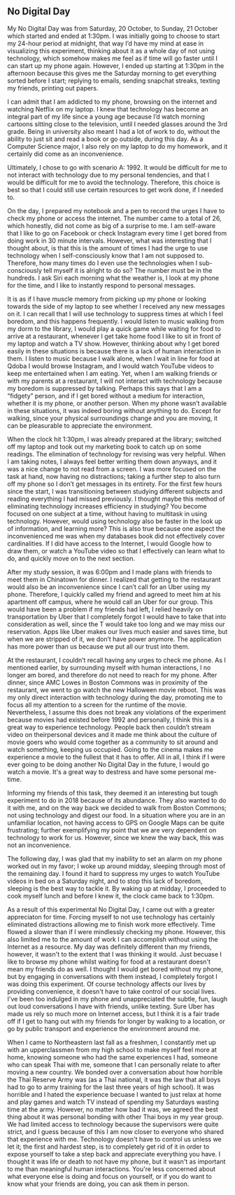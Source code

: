 ## No Digital Day

My No Digital Day was from Saturday, 20 October, to Sunday, 21 October which started and ended at 1:30pm. I was initially going to choose to start my 24-hour period at midnight, that way I’d have my mind at ease in visualizing this experiment, thinking about it as a whole day of not using technology, which somehow makes me feel as if time will go faster until I can start up my phone again. However, I ended up starting at 1:30pm in the afternoon because this gives me the Saturday morning to get everything sorted before I start; replying to emails, sending snapchat streaks, texting my friends, printing out papers. 

I can admit that I am addicted to my phone, browsing on the internet and watching Netflix on my laptop. I knew that technology has become an integral part of my life since a young age because I’d watch morning cartoons sitting close to the television, until I needed glasses around the 3rd grade. Being in university also meant I had a lot of work to do, without the ability to just sit and read a book or go outside, during this day. As a Computer Science major, I also rely on my laptop to do my homework, and it certainly did come as an inconvenience. 

Ultimately, I chose to go with scenario A: 1992. It would be difficult for me to not interact with technology due to my personal tendencies, and that I would be difficult for me to avoid the technology. Therefore, this choice is best so that I could still use certain resources to get work done, if I needed to. 

On the day, I prepared my notebook and a pen to record the urges I have to check my phone or access the internet. The number came to a total of 26, which honestly, did not come as big of a surprise to me. I am self-aware that I like to go on Facebook or check Instagram every time I get bored from doing work in 30 minute intervals. However, what was interesting that I thought about, is that this is the amount of times I had the urge to use technology when I self-consciously know that I am not supposed to. Therefore, how many times do I even use the technologies when I sub-consciously tell myself it is alright to do so? The number must be in the hundreds. I ask Siri each morning what the weather is, I look at my phone for the time, and I like to instantly respond to personal messages. 

It is as if I have muscle memory from picking up my phone or looking towards the side of my laptop to see whether I received any new messages on it. I can recall that I will use technology to suppress times at which I feel boredom, and this happens frequently. I would listen to music walking from my dorm to the library, I would play a quick game while waiting for food to arrive at a restaurant, whenever I get take home food I like to sit in front of my laptop and watch a TV show. However, thinking about why I get bored easily in these situations is because there is a lack of human interaction in them. I listen to music because I walk alone, when I wait in line for food at Qdoba I would browse Instagram, and I would watch YouTube videos to keep me entertained when I am eating. Yet, when I am walking friends or with my parents at a restaurant, I will not interact with technology because my boredom is suppressed by talking. Perhaps this says that I am a “fidgety” person, and if I get bored without a medium for interaction, whether it is my phone, or another person. When my phone wasn’t available in these situations, it was indeed boring without anything to do. Except for walking, since your physical surroundings change and you are moving, it can be pleasurable to appreciate the environment. 

When the clock hit 1:30pm, I was already prepared at the library; switched off my laptop and took out my marketing book to catch up on some readings. The elimination of technology for revising was very helpful. When I am taking notes, I always feel better writing them down anyways, and it was a nice change to not read from a screen. I was more focused on the task at hand, now having no distractions; taking a further step to also turn off my phone so I don’t get messages in its entirety. For the first few hours since the start, I was transitioning between studying different subjects and reading everything I had missed previously. I thought maybe this method of eliminating technology increases efficiency in studying? You become focused on one subject at a time, without having to multitask in using technology. However, would using technology also be faster in the look up of information, and learning more? This is also true because one aspect the inconvenienced me was when my databases book did not effectively cover cardinalities. If I did have access to the Internet, I would Google how to draw them, or watch a YouTube video so that I effectively can learn what to do, and quickly move on to the next section. 

After my study session, it was 6:00pm and I made plans with friends to meet them in Chinatown for dinner. I realized that getting to the restaurant would also be an inconvenience since I can’t call for an Uber using my phone. Therefore, I quickly called my friend and agreed to meet him at his apartment off campus, where he would call an Uber for our group. This would have been a problem if my friends had left, I relied heavily on transportation by Uber that I completely forgot I would have to take that into consideration as well, since the T would take too long and we may miss our reservation. Apps like Uber makes our lives much easier and saves time, but when we are stripped of it, we don’t have power anymore. The application has more power than us because we put all our trust into them. 

At the restaurant, I couldn’t recall having any urges to check me phone. As I mentioned earlier, by surrounding myself with human interactions, I no longer am bored, and therefore do not need to reach for my phone. After dinner, since AMC Lowes in Boston Commons was in proximity of the restaurant, we went to go watch the new Halloween movie reboot. This was my only direct interaction with technology during the day, promoting me to focus all my attention to a screen for the runtime of the movie. Nevertheless, I assume this does not break any violations of the experiment because movies had existed before 1992 and personally, I think this is a great way to experience technology. People back then couldn’t stream video on theirpersonal devices and it made me think about the culture of movie goers who would come together as a community to sit around and watch something, keeping us occupied. Going to the cinema makes me experience a movie to the fullest that it has to offer. All in all, I think if I were ever going to be doing another No Digital Day in the future, I would go watch a movie. It's a great way to destress and have some personal me-time. 

Informing my friends of this task, they deemed it an interesting but tough experiment to do in 2018 because of its abundance. They also wanted to do it with me, and on the way back we decided to walk from Boston Commons; not using technology and digest our food. In a situation where you are in an unfamiliar location, not having access to GPS on Google Maps can be quite frustrating; further exemplifying my point that we are very dependent on technology to work for us. However, since we knew the way back, this was not an inconvenience. 

The following day, I was glad that my inability to set an alarm on my phone worked out in my favor; I woke up around midday, sleeping through most of the remaining day. I found it hard to suppress my urges to watch YouTube videos in bed on a Saturday night, and to stop this lack of boredom, sleeping is the best way to tackle it. By waking up at midday, I proceeded to cook myself lunch and before I knew it, the clock came back to 1:30pm.

As a result of this experimental No Digital Day, I came out with a greater appreciaton for time. Forcing myself to not use technology has certainly eliminated distractions allowing me to finish work more effectively. Time flowed a slower than if I were mindlessly checking my phone. However, this also limited me to the amount of work I can accomplish without using the Internet as a resource. My day was definitely different than my friends, however, it wasn't to the extent that I was thinking it would. Just becuase I like to browse my phone whilst waiting for food at a restaurant doesn't mean my friends do as well. I thought I would get bored without my phone, but by engaging in conversations with them instead, I completely forgot I was doing this experiment. Of course technology affects our lives by providing convenience, it doesn't have to take control of our social lives. I've been too indulged in my phone and unappreciated the subtle, fun, laugh out loud conversations I have with friends, unlike texting. Sure Uber has made us rely so much more on Internet access, but I think it is a fair trade off if I get to hang out with my friends for longer by walking to a location, or go by public transport and experience the environment around me. 

When I came to Northeastern last fall as a freshmen, I constantly met up with an upperclassmen from my high school to make myself feel more at home, knowing someone who had the same experiences I had, someone who can speak Thai with me, someone that I can personally relate to after moving a new country. We bonded over a conversation about how horrible the Thai Reserve Army was (as a Thai national, it was the law that all boys had to go to army training for the last three years of high school). It was horrible and I hated the experience becuase I wanted to just relax at home and play games and watch TV instead of spending my Saturdays wasting time at the army. However, no matter how bad it was, we agreed the best thing about it was personal bonding with other Thai boys in my year group. We had limited access to technology because the supervisors were quite strict, and I guess because of this I am now closer to everyone who shared that experience with me. Technology doesn't have to control us unless we let it; the first and hardest step, is to completely get rid of it in order to expose yourself to take a step back and appreciate everything you have. I thought it was life or death to not have my phone, but it wasn't as important to me than meaningful human interactions. You're less concerned about what everyone else is doing  and focus on yourself, or if you do want to know what your friends are doing, you can ask them in person.   

